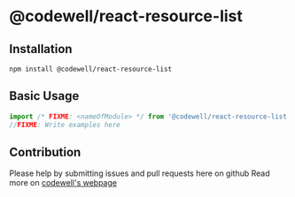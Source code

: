 # @codewell/react-resource-list

## Installation

```
npm install @codewell/react-resource-list
```

## Basic Usage

```JavaScript
import /* FIXME: <nameOfModule> */ from '@codewell/react-resource-list';
//FIXME: Write examples here
```

## Contribution

Please help by submitting issues and pull requests here on github
Read more on [codewell's webpage](https://codewell.github.io/contribution)
